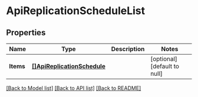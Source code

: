 # ApiReplicationScheduleList

## Properties
Name | Type | Description | Notes
------------ | ------------- | ------------- | -------------
**Items** | [**[]ApiReplicationSchedule**](ApiReplicationSchedule.md) |  | [optional] [default to null]

[[Back to Model list]](../README.md#documentation-for-models) [[Back to API list]](../README.md#documentation-for-api-endpoints) [[Back to README]](../README.md)

